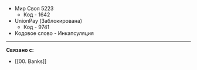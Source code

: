  - Мир Своя 5223
	 - Код - 1642
 - UnionPay (Заблокирована)
	 - Код - 9741
 - Кодовое слово - Инкапсуляция

---

**Связано с:**
- [[00. Banks]]